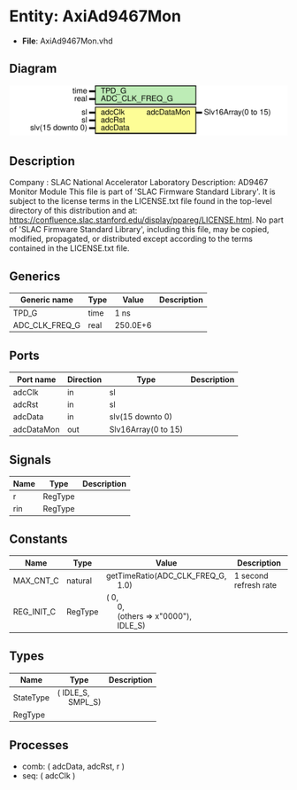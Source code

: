 # Entity: AxiAd9467Mon

- **File**: AxiAd9467Mon.vhd
## Diagram

![Diagram](AxiAd9467Mon.svg "Diagram")
## Description

Company    : SLAC National Accelerator Laboratory
Description: AD9467 Monitor Module
This file is part of 'SLAC Firmware Standard Library'.
It is subject to the license terms in the LICENSE.txt file found in the
top-level directory of this distribution and at:
   https://confluence.slac.stanford.edu/display/ppareg/LICENSE.html.
No part of 'SLAC Firmware Standard Library', including this file,
may be copied, modified, propagated, or distributed except according to
the terms contained in the LICENSE.txt file.
## Generics

| Generic name   | Type | Value    | Description |
| -------------- | ---- | -------- | ----------- |
| TPD_G          | time | 1 ns     |             |
| ADC_CLK_FREQ_G | real | 250.0E+6 |             |
## Ports

| Port name  | Direction | Type                | Description |
| ---------- | --------- | ------------------- | ----------- |
| adcClk     | in        | sl                  |             |
| adcRst     | in        | sl                  |             |
| adcData    | in        | slv(15 downto 0)    |             |
| adcDataMon | out       | Slv16Array(0 to 15) |             |
## Signals

| Name | Type    | Description |
| ---- | ------- | ----------- |
| r    | RegType |             |
| rin  | RegType |             |
## Constants

| Name       | Type    | Value                                                                                                                                                                     | Description           |
| ---------- | ------- | ------------------------------------------------------------------------------------------------------------------------------------------------------------------------- | --------------------- |
| MAX_CNT_C  | natural |  getTimeRatio(ADC_CLK_FREQ_G,<br><span style="padding-left:20px"> 1.0)                                                                                                    | 1 second refresh rate |
| REG_INIT_C | RegType |  (       0,<br><span style="padding-left:20px">       0,<br><span style="padding-left:20px">       (others => x"0000"),<br><span style="padding-left:20px">       IDLE_S) |                       |
## Types

| Name      | Type                                                   | Description |
| --------- | ------------------------------------------------------ | ----------- |
| StateType | ( IDLE_S,<br><span style="padding-left:20px"> SMPL_S)  |             |
| RegType   |                                                        |             |
## Processes
- comb: ( adcData, adcRst, r )
- seq: ( adcClk )
